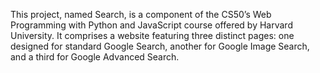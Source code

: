 This project, named Search, is a component of the CS50’s Web Programming with Python and JavaScript course offered by Harvard University. It comprises a website featuring three distinct pages: one designed for standard Google Search, another for Google Image Search, and a third for Google Advanced Search.
